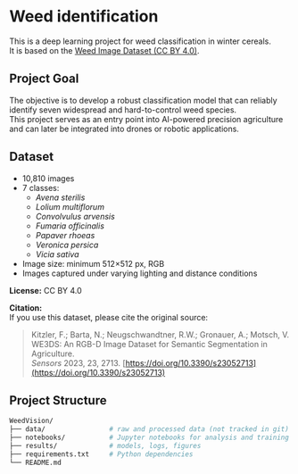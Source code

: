 # Weed identification

This is a deep learning project for weed classification in winter cereals.  
It is based on the [Weed Image Dataset (CC BY 4.0)](https://creativecommons.org/licenses/by/4.0/).

## Project Goal
The objective is to develop a robust classification model that can reliably identify seven widespread and hard-to-control weed species.  
This project serves as an entry point into AI-powered precision agriculture and can later be integrated into drones or robotic applications.

## Dataset
- 10,810 images
- 7 classes:  
  - *Avena sterilis*  
  - *Lolium multiflorum*  
  - *Convolvulus arvensis*  
  - *Fumaria officinalis*  
  - *Papaver rhoeas*  
  - *Veronica persica*  
  - *Vicia sativa*  
- Image size: minimum 512×512 px, RGB  
- Images captured under varying lighting and distance conditions  

**License:** CC BY 4.0  

**Citation:**  
If you use this dataset, please cite the original source:

> Kitzler, F.; Barta, N.; Neugschwandtner, R.W.; Gronauer, A.; Motsch, V.  
> WE3DS: An RGB-D Image Dataset for Semantic Segmentation in Agriculture.  
> *Sensors* 2023, 23, 2713. [https://doi.org/10.3390/s23052713](https://doi.org/10.3390/s23052713)

## Project Structure
```bash
WeedVision/
├── data/                # raw and processed data (not tracked in git)
├── notebooks/           # Jupyter notebooks for analysis and training
├── results/             # models, logs, figures
├── requirements.txt     # Python dependencies
└── README.md